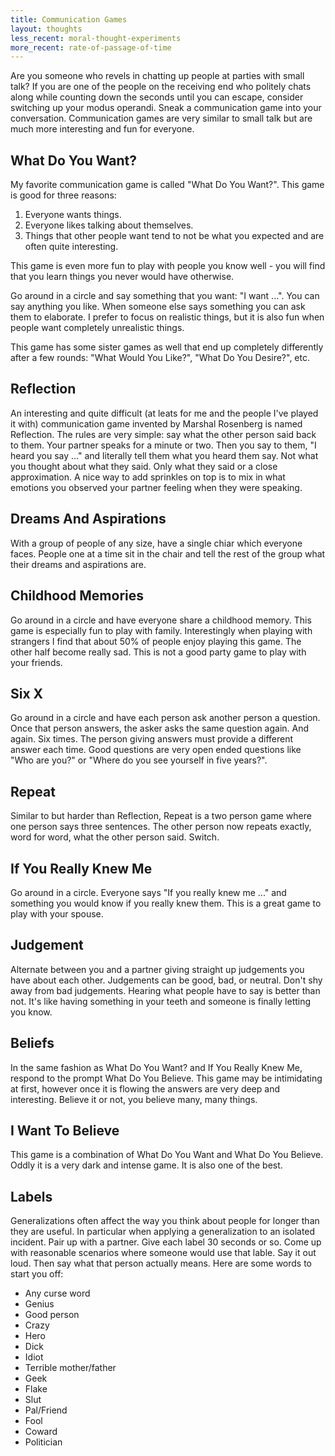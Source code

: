 ```yaml
---
title: Communication Games
layout: thoughts
less_recent: moral-thought-experiments
more_recent: rate-of-passage-of-time
---
```

Are you someone who revels in chatting up people at parties with small talk? If you are one of the people on the receiving end who politely chats along while counting down the seconds until you can escape, consider switching up your modus operandi. Sneak a communication game into your conversation. Communication games are very similar to small talk but are much more interesting and fun for everyone.

## What Do You Want?

My favorite communication game is called "What Do You Want?". This game is good for three reasons:

1. Everyone wants things.
1. Everyone likes talking about themselves.
1. Things that other people want tend to not be what you expected and are often quite interesting.

This game is even more fun to play with people you know well - you will find that you learn things you never would have otherwise.

Go around in a circle and say something that you want: "I want ...". You can say anything you like. When someone else says something you can ask them to elaborate. I prefer to focus on realistic things, but it is also fun when people want completely unrealistic things.

This game has some sister games as well that end up completely differently after a few rounds: "What Would You Like?", "What Do You Desire?", etc.

## Reflection

An interesting and quite difficult (at leats for me and the people I've played it with) communication game invented by Marshal Rosenberg is named Reflection. The rules are very simple: say what the other person said back to them. Your partner speaks for a minute or two. Then you say to them, "I heard you say ..." and literally tell them what you heard them say. Not what you thought about what they said. Only what they said or a close approximation. A nice way to add sprinkles on top is to mix in what emotions you observed your partner feeling when they were speaking.

## Dreams And Aspirations

With a group of people of any size, have a single chiar which everyone faces. People one at a time sit in the chair and tell the rest of the group what their dreams and aspirations are.

## Childhood Memories

Go around in a circle and have everyone share a childhood memory. This game is especially fun to play with family. Interestingly when playing with strangers I find that about 50% of people enjoy playing this game. The other half become really sad. This is not a good party game to play with your friends.

## Six X

Go around in a circle and have each person ask another person a question. Once that person answers, the asker asks the same question again. And again. Six times. The person giving answers must provide a different answer each time. Good questions are very open ended questions like "Who are you?" or "Where do you see yourself in five years?".

## Repeat

Similar to but harder than Reflection, Repeat is a two person game where one person says three sentences. The other person now repeats exactly, word for word, what the other person said. Switch.

## If You Really Knew Me

Go around in a circle. Everyone says "If you really knew me ..." and something you would know if you really knew them. This is a great game to play with your spouse.

## Judgement

Alternate between you and a partner giving straight up judgements you have about each other. Judgements can be good, bad, or neutral. Don't shy away from bad judgements. Hearing what people have to say is better than not. It's like having something in your teeth and someone is finally letting you know.

## Beliefs

In the same fashion as What Do You Want? and If You Really Knew Me, respond to the prompt What Do You Believe. This game may be intimidating at first, however once it is flowing the answers are very deep and interesting. Believe it or not, you believe many, many things.

## I Want To Believe

This game is a combination of What Do You Want and What Do You Believe. Oddly it is a very dark and intense game. It is also one of the best.

## Labels

Generalizations often affect the way you think about people for longer than they are useful. In particular when applying a generalization to an isolated incident. Pair up with a partner. Give each label 30 seconds or so. Come up with reasonable scenarios where someone would use that lable. Say it out loud. Then say what that person actually means. Here are some words to start you off:

* Any curse word
* Genius
* Good person
* Crazy
* Hero
* Dick
* Idiot
* Terrible mother/father
* Geek
* Flake
* Slut
* Pal/Friend
* Fool
* Coward
* Politician
